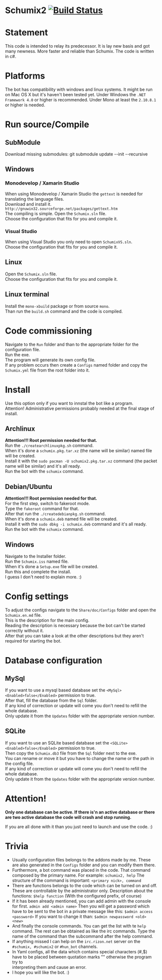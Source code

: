 # Schumix2 [![Build Status](https://travis-ci.org/Schumix/Schumix2.png?branch=master)](https://travis-ci.org/Schumix/Schumix2)

# Statement

This code is intended to relay its predecessor. It is lay new basis and got many newness.
More faster and reliable than Schumix. The code is written in c#.

# Platforms

The bot has compatibility with windows and linux systems.
It might be run on Mac OS X but it's haven't been tested yet.
Under Windows the `.NET Framework 4.0` or higher is recommended.
Under Mono at least the `2.10.8.1` or higher is needed.

# Run source/Compile

## SubModule

Download missing submodules: git submodule update --init --recursive

## Windows

### Monodevelop / Xamarin Studio
When using Monodevelop / Xamarin Studio the `gettext` is needed for translating the language files.
<br/>Download and install it. `http://gnuwin32.sourceforge.net/packages/gettext.htm`
<br/>The compiling is simple. Open the `Schumix.sln` file.
<br/>Choose the configuration that fits for you and compile it.

### Visual Studio
When using Visual Studio you only need to open `SchumixVS.sln`.
<br/>Choose the configuration that fits for you and compile it.

## Linux

Open the `Schumix.sln` file.
<br/>Choose the configuration that fits for you and compile it.

## Linux terminal

Install the `mono-xbuild` package or from source `mono`.
<br/>Than run the `build.sh` command and the code is compiled.

# Code commissioning

Navigate to the `Run` folder and than to the appropriate folder for the configuration file.
<br/>Run the exe.
<br/>The program will generate its own config file.
<br/>If any problem occurs then create a `Configs` named folder and copy the `Schumix.yml` file from the root folder into it.

# Install

Use this option only if you want to innstal the bot like a program.
<br/>Attention! Administrative permissions probably needed at the final stage of install.

## Archlinux

**Attention!!! Root permission needed for that.**
<br/>Run the `./createarchlinuxpkg.sh` command.
<br/>When it's done a `schumix.pkg.tar.xz` (the name will be similar) named file will be created.
<br/>Install it with the `sudo pacman -U schumix2.pkg.tar.xz` command (the packet name will be similar) and it's all ready.
<br/>Run the bot with the `schumix` command.

## Debian/Ubuntu

**Attention!!! Root permission needed for that.**
<br/>For the first step, switch to fakeroot mode.
<br/>Type the `fakeroot` command for that.
<br/>After that run the `./createdebianpkg.sh` command.
<br/>When it's done a `schumix.deb` named file will be created.
<br/>Install it with the `sudo dbkg -i schumix.deb` command and it's all ready.
<br/>Run the bot with the `schumix` command.

## Windows

Navigate to the Installer folder.
<br/>Run the `Schumix.iss` named file.
<br/>When it's done a `Setup.exe` file will be created.
<br/>Run this and complete the install.
<br/>I guess I don't need to explain more. :)

# Config settings

To adjust the configs navigate to the `Share/doc/Configs` folder and open the `Schumix.en.md` file.
<br/>This is the description for the main config.
<br/>Reading the description is necessary because the bot can't be started correctly without it.
<br/>After that you can take a look at the other descriptions but they aren't required for starting the bot.

# Database configuration

## MySql

If you want to use a mysql based database set the `<MySql><Enabled>false</Enabled>` permission to true.
<br/>After that, fill the database from the `Sql` folder.
<br/>If any kind of correction or update will come you don't need to refill the whole database.
<br/>Only update it from the `Updates` folder with the appropriate version number.

## SQLite

If you want to use an SQLite based database set the `<SQLite><Enabled>false</Enabled>` permission to true.
<br/>Then copy the `Schumix.db3` file from the `Sql` folder next to the exe.
<br/>You can rename or move it but you have to change the name or the path in the config file.
<br/>If any kind of correction or update will come you don't need to refill the whole database.
<br/>Only update it from the `Updates` folder with the appropriate version number.

# Attention!

**Only one database can be active. If there is'n an active database or there are two active database the code will crash and stop running.**

If you are all done with it than you just need to launch and use the code. :)

# Trivia

* Usually configuration files belongs to the addons made by me. These are also generated in the `Configs` folder and you can modify them there.
* Furthermore, a bot command was placed in the code. That command composed by the primary name. For example: `schumix2, help`
  The structure of the command is important: `<primary nick>, command`
* There are functions belongs to the code which can be turned on and off. These are controllable by the administrator only.
  Description about the functions: `$help function` (With the configured prefix, of course)
* If it has been already mentioned, you can add admin with the console for first.
  `admin add <admin name>`
  Then you will get a password which have to be sent to the bot in a private message like this: `$admin access <password>`
  If you want to change it than: `$admin newpassword <old> <new>`
* And finally the console commands. You can get the list with te `help` command.
  The rest can be obtained as like the irc commands. Type the name of the command than the subcommand after the help command.
* If anything missed I can help on the `irc.rizon.net` server on the `#schumix, #schumix2` or `#hun_bot` channels.
* In Yaml configs, all the data which contains special characters (#,$) have to be placed between quotation marks "" otherwise the program try to    
  interpreting them and cause an error.
* I hope you will like the bot. :)

